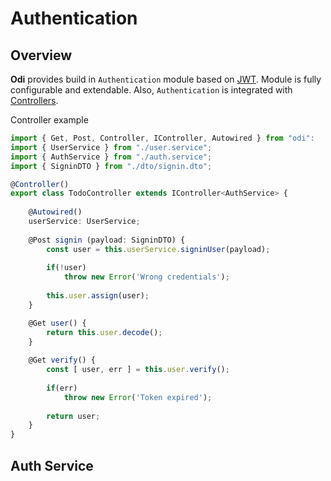 # Authentication

## Overview

**Odi** provides build in `Authentication` module based on [JWT](https://jwt.io/). Module is fully configurable and extendable. Also, `Authentication` is integrated with [Controllers](controller.md).

Controller example

```typescript
import { Get, Post, Controller, IController, Autowired } from "odi":
import { UserService } from "./user.service";
import { AuthService } from "./auth.service";
import { SigninDTO } from "./dto/signin.dto";

@Controller()
export class TodoController extends IController<AuthService> {
        
    @Autowired()
    userService: UserService;   
    
    @Post signin (payload: SigninDTO) {
        const user = this.userService.signinUser(payload);
        
        if(!user)
            throw new Error('Wrong credentials');
        
        this.user.assign(user);
    }

    @Get user() {
        return this.user.decode();
    }
    
    @Get verify() {
        const [ user, err ] = this.user.verify();
        
        if(err)
            throw new Error('Token expired');
            
        return user;        
    }
}
```

## Auth Service




